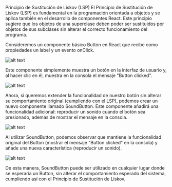 Principio de Sustitución de Liskov (LSP)
El Principio de Sustitución de Liskov (LSP) es fundamental en la programación orientada a objetos y se aplica también en el desarrollo de componentes React. Este principio sugiere que los objetos de una superclase deben poder ser sustituidos por objetos de sus subclases sin alterar el correcto funcionamiento del programa.

Consideremos un componente básico Button en React que recibe como propiedades un label y un evento onClick.

![alt text](image.png)

Este componente simplemente muestra un botón en la interfaz de usuario y, al hacer clic en él, muestra en la consola el mensaje "Button clicked".

![alt text](image-1.png)

Ahora, si queremos extender la funcionalidad de nuestro botón sin alterar su comportamiento original (cumpliendo con el LSP), podemos crear un nuevo componente llamado SoundButton. Este componente añadirá una funcionalidad adicional: reproducir un sonido cuando el botón sea presionado, además de mostrar el mensaje en la consola.


![alt text](image-2.png)

Al utilizar SoundButton, podemos observar que mantiene la funcionalidad original del Button (mostrar el mensaje "Button clicked" en la consola) y añade una nueva característica (reproducir un sonido).

![alt text](image-3.png)

De esta manera, SoundButton puede ser utilizado en cualquier lugar donde se esperaría un Button, sin alterar el comportamiento esperado del sistema, cumpliendo así con el Principio de Sustitución de Liskov.